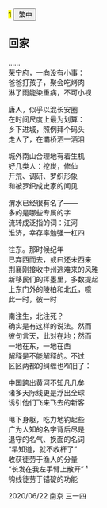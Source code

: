 <div class="poetry-container">
<mark class="order">1</mark>

<!-- <a href="#/hdl/回家">
<button class="language-switcher"><i class="fa-solid fa-file-word fa-2x"></i>&nbsp;简中</button>
</a> -->

<a href="#/ver.cht/回家">
<button class="language-switcher"><i class="fa-solid fa-file-word fa-2x"></i>&nbsp;繁中</button>
</a>

## 回家 <span class="footnote" onclick="footnote1()"><i class="fa-solid fa-file-image" data-fa-transform="shrink-3 up-7"></i></span>

……  
荣宁府，一向没有小事：  
爸爸打孩子，聚会吃烤肉  
淋了雨能染重病，不可小视  

唐人，似乎以混长安圈  
在时间尺度上最为划算：  
乡下进城，照例拜个码头  
走人了，在灞桥洒一洒泪  

城外南山合理地有着生机  
好几类人：挖炭，修仙  
开荒、调研、罗织形象  
和被罗织成史家的闻见  

渭水已经很有名了——  
多的是哪些专属的字  
流转成泛指的词：江河  
淮济，幸存率勉强一杠四  

往东。那时候纪年  
已弃西而去，或曰还未西来  
荆襄刚接收中州逃难来的风雅  
新移民们的挥墨里，多数提起  
上东门外的陵柏和北丘，噫  
此一时，彼一时  

南注生，北注死？  
确实是有这样的说法。然而  
彼句言天，此对在地；然而  
一地在东，一地在西  
解释是不能解释的。不过  
区区两都的纠缠也窄旧了：  

中国跨出黄河不知凡几矣  
诸多天际线更是浮出全球  
诱引他们飞来飞去的新客  

甩下身躯，吃力地钓起些  
广为人知的名字背后尽是  
退守的名气、换面的名词  
“早知道，就不收杆了”  
收获徒劳于渔人的分量  
“长发在我左手臂上散开”<span class="footnote HDL">&nbsp;¹ </span>  
钩线徒劳于锚碇的功能  

<div class="time-note">2020/06/22 南京 三一四</div>

</div>